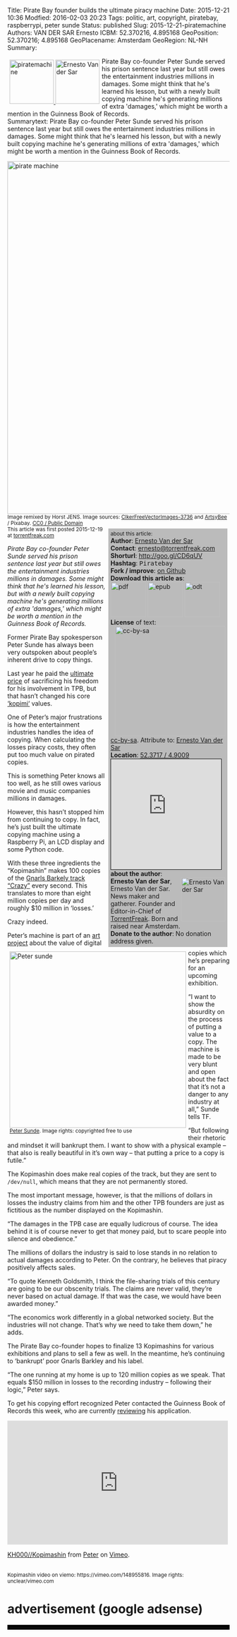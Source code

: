 Title:  Pirate Bay founder builds the ultimate piracy machine
Date:    2015-12-21 10:36
Modfied: 2016-02-03 20:23
Tags:    politic, art, copyright, piratebay, raspberrypi, peter sunde
Status: published 
Slug:    2015-12-21-piratemachine
Authors: VAN DER SAR Ernesto
ICBM: 52.370216, 4.895168
GeoPosition: 52.370216; 4.895168
GeoPlacename: Amsterdam
GeoRegion:  NL-NH
Summary: <div style="float:left; margin:5px;"><a href="http://internationalopenmagazine.org/2015-12-21-piratemachine.html"><img src="/images/2015-12-21-piratemachine/piratemachine.jpg" alt="piratemachine" height="100"> <img src="/images/authors/torrentfreakauthor.jpg" alt="Ernesto Van der Sar" height="100"></a></div>Pirate Bay co-founder Peter Sunde served his prison sentence last year but still owes the entertainment industries millions in damages. Some might think that he's learned his lesson, but with a newly built copying machine he's generating millions of extra 'damages,' which might be worth a mention in the Guinness Book of Records.<div style="clear:both;"></div>
Summarytext: Pirate Bay co-founder Peter Sunde served his prison sentence last year but still owes the entertainment industries millions in damages. Some might think that he's learned his lesson, but with a newly built copying machine he's generating millions of extra 'damages,' which might be worth a mention in the Guinness Book of Records.

<div style="font-size:14px;"><img src="/images/2015-12-21-piratemachine/piratemachine.jpg" alt="pirate machine" width="800"><br><small>Image remixed by Horst JENS. Image sources: <a href="https://pixabay.com/en/photocopier-printer-multifunction-297547/">ClkerFreeVectorImages-3736</a> and <a href="https://pixabay.com/en/pirate-ship-kids-children-sea-1174817/">ArtsyBee</a> / Pixabay. <a href="https://creativecommons.org/publicdomain/zero/1.0/deed.en">CC0 / Public Domain</a></small></div>


<div style="font-size:14px;float:right; padding: 5px; margin: 5px; background-color: #bbbbbb; width:260px;"> 
<small>about this article:</small><br>
<b>Author</b>: <a href="https://torrentfreak.com/author/ernesto/">Ernesto Van der Sar</a><br>
<b>Contact</b>: <a href="mailto:ernesto@torrentfreak.com">ernesto@torrentfreak.com</a><br>
<b>Shorturl</b>: <a href="http://goo.gl/CD6qUV">http://goo.gl/CD6qUV</a><br> 
<b>Hashtag</b>: <tt>Piratebay</tt><br>
<b>Fork / improve</b>: <a href="https://github.com/horstjens/internationalopenmagazine/blob/master/content/blog/2015-12-21-piratemachine.md">on Github</a><br>
<b>Download this article as</b>:<br> <a href="/images/2015-12-21-piratemachine/pirate.pdf"><img src="/images/pdf.png" alt="pdf" width="80"></a> <a href="/images/2015-12-21-piratemachine/pirate.epub"><img src="/images/epub.png" alt="epub" width="80"></a> <a href="/images/2015-12-21-piratemachine/pirate.odt"><img src="/images/odf.png" alt="odt" width="80"></a><br>
<b>License</b> of text:<br>
<a href="https://creativecommons.org/licenses/by-sa/4.0/"><img src="http://internationalopenmagazine.org/images/ccbysa.png" width="250" align="right"  alt="cc-by-sa"></a><a href="https://creativecommons.org/licenses/by-sa/4.0/">cc-by-sa</a>. Attribute to: <a href="https://torrentfreak.com/pirate-bay-founder-builds-the-ultimate-piracy-machine-151219/">Ernesto Van der Sar</a><br>
<b>Location</b>: <a href="http://www.openstreetmap.org/?mlat=52.3716&amp;mlon=4.9009#map=12/52.3717/4.9009">52.3717 / 4.9009</a><br>
<iframe width="250" height="250" frameborder="0" scrolling="no" marginheight="0" marginwidth="0" src="http://www.openstreetmap.org/export/embed.html?bbox=4.674339294433594%2C52.282862080335846%2C5.127525329589844%2C52.46040259846577&amp;layer=mapnik&amp;marker=52.37161673882133%2C4.900932312011719" style="border: 1px solid black"></iframe><br>
<b>about the author</b>: <br><img src="/images/authors/torrentfreakauthor.jpg" alt="Ernesto Van der Sar" width="100" align="right"><b>Ernesto Van der Sar</b>, Ernesto Van der Sar. News maker and gatherer. Founder and Editor-in-Chief of <a href="https://torrentfreak.com">TorrentFreak</a>. Born and raised near Amsterdam.
<br><b>Donate to the author</b>: No donation address given. <br>
</div>

<div style="font-size:14px;"><small>This article was first posted 2015-12-19 at <a href="https://torrentfreak.com/pirate-bay-founder-builds-the-ultimate-piracy-machine-151219">torrentfreak.com</a></small></div>


*Pirate Bay co-founder Peter Sunde served his prison sentence last year but still owes the entertainment industries millions in damages. Some might think that he's learned his lesson, but with a newly built copying machine he's generating millions of extra 'damages,' which might be worth a mention in the Guinness Book of Records.*

Former Pirate Bay spokesperson Peter Sunde has always been very outspoken about people’s inherent drive to copy things.

Last year he paid the [ultimate price](https://torrentfreak.com/pirate-bays-peter-sunde-released-prison-141011/) of sacrificing his freedom for his involvement in TPB, but that hasn’t changed his core [‘kopimi‘](https://en.wikipedia.org/wiki/Piratbyr%C3%A5n#Kopimism) values.

One of Peter’s major frustrations is how the entertainment industries handles the idea of copying. When calculating the losses piracy costs, they often put too much value on pirated copies.

This is something Peter knows all too well, as he still owes various movie and music companies millions in damages.

<div style="font-size:14px; float:left; padding:5px;">
<a href="https://commons.wikimedia.org/wiki/File:Peter_sunde_close_up.jpg#/media/File:Peter_sunde_close_up.jpg"><img src="/images/2015-12-21-piratemachine/Peter_sunde_close_up.jpg" width="400" alt="Peter sunde"><br><small><a href="http://blog.brokep.com/about/">Peter Sunde</a>. Image rights: copyrighted free to use</a></small>
</div>

However, this hasn’t stopped him from continuing to copy. In fact, he’s just built the ultimate copying machine using a Raspberry Pi, an LCD display and some Python code.

With these three ingredients the “Kopimashin” makes 100 copies of the [Gnarls Barkely track “Crazy”](https://www.youtube.com/watch?v=bd2B6SjMh_w) every second. This translates to more than eight million copies per day and roughly $10 million in ‘losses.’

Crazy indeed.

Peter’s machine is part of an [art project](http://konsthack.se/portfolio/kh000-kopimashin/) about the value of digital copies which he’s preparing for an upcoming exhibition.

“I want to show the absurdity on the process of putting a value to a copy. The machine is made to be very blunt and open about the fact that it’s not a danger to any industry at all,” Sunde tells TF.

“But following their rhetoric and mindset it will bankrupt them. I want to show with a physical example – that also is really beautiful in it’s own way – that putting a price to a copy is futile.”


The Kopimashin does make real copies of the track, but they are sent to `/dev/null`, which means that they are not permanently stored.

The most important message, however, is that the millions of dollars in losses the industry claims from him and the other TPB founders are just as fictitious as the number displayed on the Kopimashin.

“The damages in the TPB case are equally ludicrous of course. The idea behind it is of course never to get that money paid, but to scare people into silence and obedience.”

The millions of dollars the industry is said to lose stands in no relation to actual damages according to Peter. On the contrary, he believes that piracy positively affects sales.

“To quote Kenneth Goldsmith, I think the file-sharing trials of this century are going to be our obscenity trials. The claims are never valid, they’re never based on actual damage. If that was the case, we would have been awarded money.”

“The economics work differently in a global networked society. But the industries will not change. That’s why we need to take them down,” he adds.

The Pirate Bay co-founder hopes to finalize 13 Kopimashins for various exhibitions and plans to sell a few as well. In the meantime, he’s continuing to ‘bankrupt’ poor Gnarls Barkley and his label.

“The one running at my home is up to 120 million copies as we speak. That equals $150 million in losses to the recording industry – following their logic,” Peter says.

To get his copying effort recognized Peter contacted the Guinness Book of Records this week, who are currently [reviewing](https://torrentfreak.com/images/record1.png) his application.

<div style="font-size:14px;">
<iframe src="https://player.vimeo.com/video/148955816" width="500" height="281" frameborder="0" webkitallowfullscreen mozallowfullscreen allowfullscreen></iframe>
<p><a href="https://vimeo.com/148955816">KH000//Kopimashin</a> from <a href="https://vimeo.com/brokep">Peter</a> on <a href="https://vimeo.com">Vimeo</a>.</p><br>
<small>Kopimashin video on viemo: https://vimeo.com/148955816. Image rights: unclear/vimeo.com</small></div>


# advertisement (google adsense) 

<hr style="border:solid 5px black;">

<script async src="//pagead2.googlesyndication.com/pagead/js/adsbygoogle.js"></script>
<!-- intopenmag-unten -->
<ins class="adsbygoogle"
     style="display:inline-block;width:728px;height:90px"
     data-ad-client="ca-pub-3535173094498375"
     data-ad-slot="7210184316"></ins>
<script>
(adsbygoogle = window.adsbygoogle || []).push({});
</script>

